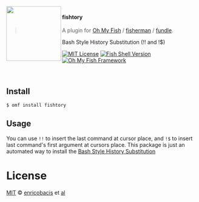 <img src="https://cdn.rawgit.com/oh-my-fish/oh-my-fish/e4f1c2e0219a17e2c748b824004c8d0b38055c16/docs/logo.svg" align="left" width="144px" height="144px"/>

#### fishtory
> A plugin for [Oh My Fish][omf-link] / [fisherman][fisherman-link] / [fundle][fundle-link].

Bash Style History Substitution (!! and !$)

[![MIT License](https://img.shields.io/badge/license-MIT-007EC7.svg?style=flat-square)](/LICENSE)
[![Fish Shell Version](https://img.shields.io/badge/fish-v2.2.0-007EC7.svg?style=flat-square)](http://fishshell.com)
[![Oh My Fish Framework](https://img.shields.io/badge/Oh%20My%20Fish-Framework-007EC7.svg?style=flat-square)](https://www.github.com/oh-my-fish/oh-my-fish)

<br/>

## Install

```fish
$ omf install fishtory
```

## Usage

You can use `!!` to insert the last command at cursor place, and `!$` to insert
last command's first argument at cursors place. This package is just an automated
way to install the [Bash Style History Substitution][bash-history]

# License

[MIT][mit] © [enricobacis][author] et [al][contributors]


[mit]:            http://opensource.org/licenses/MIT
[author]:         https://github.com/enricobacis
[contributors]:   https://github.com/enricobacis/pkg-fishtory/graphs/contributors
[omf-link]:       https://www.github.com/oh-my-fish/oh-my-fish
[fisherman-link]: http://fisherman.sh
[fundle-link]:    https://github.com/tuvistavie/fundle
[bash-history]:   https://github.com/fish-shell/fish-shell/wiki/Bash-Style-History-Substitution-(!!-and-!$)

[license-badge]:  https://img.shields.io/badge/license-MIT-007EC7.svg?style=flat-square

